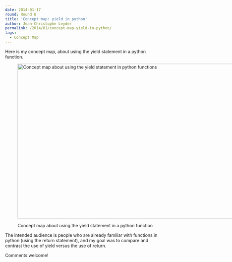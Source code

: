 ```yaml
---
date: 2014-01-17
round: Round 8
title: 'Concept map: yield in python'
author: Jean-Christophe Leyder
permalink: /2014/01/concept-map-yield-in-python/
tags:
  - Concept Map
---
```

Here is my concept map, about using the yield statement in a python function.<figure id="attachment_5508" style="width: 707px;" class="wp-caption aligncenter">

[<img class="size-large wp-image-5508" alt="Concept map about using the yield statement in python functions" src="http://teaching.software-carpentry.org/wp-content/uploads/2014/01/Concept-map-1024x723.png" width="707" height="499" />][1]<figcaption class="wp-caption-text">Concept map about using the yield statement in a python function</figcaption></figure> 
The intended audience is people who are already familiar with functions in python (using the return statement), and my goal was to compare and contrast the use of yield versus the use of return.

Comments welcome!

 [1]: http://teaching.software-carpentry.org/wp-content/uploads/2014/01/Concept-map.png
